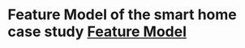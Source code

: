 # Feature Model of the smart home case study [Feature Model](https://github.com/Smart-Contract-Modelling-uOttawa/Traceability/blob/main/CGS4Adaptation/Models/Feature/RuntimeGRL77PLastVersionFeature.pdf)

